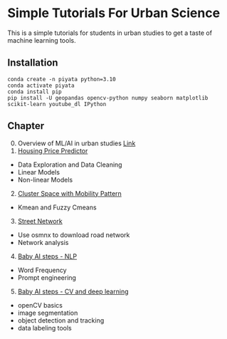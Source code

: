 # Simple Tutorials For Urban Science
This is a simple tutorials for students in urban studies to get a taste of machine learning tools.

## Installation
```
conda create -n piyata python=3.10
conda activate piyata
conda install pip
pip install -U geopandas opencv-python numpy seaborn matplotlib scikit-learn youtube_dl IPython
```

## Chapter
0. Overview of ML/AI in urban studies [Link](https://docs.google.com/presentation/d/1Qe5HpvrHvt2qUsnCyHGmEX-InD7OgYgSMav3nXh15ec/edit?usp=sharing)
1. [Housing Price Predictor](https://github.com/brookefzy/pitaya/tree/main/HousingPricePredictor)
* Data Exploration and Data Cleaning
* Linear Models
* Non-linear Models
2. [Cluster Space with Mobility Pattern](https://github.com/brookefzy/pitaya/tree/main/ClusterSpacewithMobility)
* Kmean and Fuzzy Cmeans
3. [Street Network](https://github.com/brookefzy/pitaya/tree/main/StreetNetwork)
* Use osmnx to download road network
* Network analysis
4. [Baby AI steps - NLP](https://github.com/brookefzy/pitaya/tree/main/BabyAI-NLP)
* Word Frequency
* Prompt engineering
5. [Baby AI steps - CV and deep learning](https://github.com/brookefzy/pitaya/tree/main/BabyAI-CV)
* openCV basics
* image segmentation
* object detection and tracking
* data labeling tools


